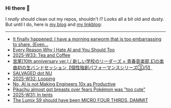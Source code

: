 ### Hi there 👋

I _really_ should clean out my repos, shouldn't I? Looks all a bit old and dusty. But until I do, here is [my blog](https://lostfocus.de/) and [my linkblog](https://dominikschwind.com/links):

--- 

<!-- POST-LIST:START -->
- [It finally happened: I have a morning earworm that is too embarrassing to share. &lpar;Even…](https://lostfocus.de/2025/08/25/235028/)
- [Every Reason Why I Hate AI and You Should Too](https://malwaretech.com/2025/08/every-reason-why-i-hate-ai.html)
- [2025-W33: Tea and Coffee](https://lostfocus.de/2025/08/18/2025-w33-tea-and-coffee/)
- [宮尾&lpar;10th anniversary ver.&rpar; / 新しい学校のリーダーズ × 青春音楽部 幻の楽曲初の生バンドセッション【個性独創パフォーマンスシリーズ③/5】](https://www.youtube.com/watch?v=tttOZJBidl4)
- [SALVAGED dot NU](https://salvaged.nu/)
- [2025-W32: Looping](https://lostfocus.de/2025/08/10/2025-w32-looping/)
- [No, AI is not Making Engineers 10x as Productive](https://colton.dev/blog/curing-your-ai-10x-engineer-imposter-syndrome/)
- [Pikachu almost got breasts over fears Pokémon was &quot;too cute&quot;](https://www.nme.com/news/gaming-news/pokemon-pikachu-breasts-too-cute-us-audiences-3883412)
- [2025-W31: In tents](https://lostfocus.de/2025/08/03/2025-w31-in-tents/)
- [The Lumix S9 should have been MICRO FOUR THIRDS, DAMMIT](https://www.youtube.com/watch?v=uU1oA86xbfE)
<!-- POST-LIST:END -->

<!--
**lostfocus/lostfocus** is a ✨ _special_ ✨ repository because its `README.md` (this file) appears on your GitHub profile.

Here are some ideas to get you started:

- 🔭 I’m currently working on ...
- 🌱 I’m currently learning ...
- 👯 I’m looking to collaborate on ...
- 🤔 I’m looking for help with ...
- 💬 Ask me about ...
- 📫 How to reach me: ...
- 😄 Pronouns: ...
- ⚡ Fun fact: ...
-->
